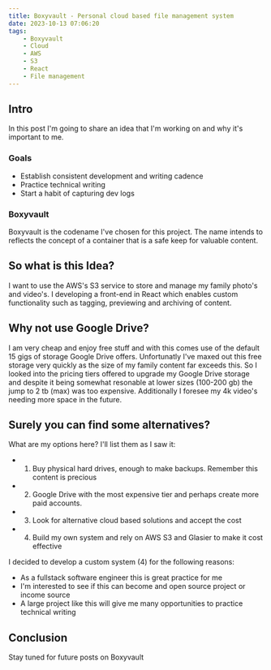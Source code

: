 ```yaml
---
title: Boxyvault - Personal cloud based file management system
date: 2023-10-13 07:06:20
tags:
    - Boxyvault
    - Cloud
    - AWS
    - S3
    - React
    - File management
---
```


## Intro

In this post I'm going to share an idea that I'm working on and why it's important to me.

### Goals

- Establish consistent development and writing cadence
- Practice technical writing
- Start a habit of capturing dev logs

### Boxyvault

Boxyvault is the codename I've chosen for this project.
The name intends to reflects the concept of a container that is a safe keep for valuable content.

## So what is this Idea?

I want to use the AWS's S3 service to store and manage my family photo's and video's. I developing a front-end in React which enables custom functionality such as tagging, previewing and archiving of content.

## Why not use Google Drive?

I am very cheap and enjoy free stuff and with this comes use of the default 15 gigs of storage Google Drive offers. Unfortunatly I've maxed out this free storage very quickly as the size of my family content far exceeds this.
So I looked into the pricing tiers offered to upgrade my Google Drive storage and despite it being somewhat resonable at lower sizes (100-200 gb) the jump to 2 tb (max) was too expensive. Additionally I foresee my 4k video's needing more space in the future.

## Surely you can find some alternatives?

What are my options here? I'll list them as I saw it:

- 1. Buy physical hard drives, enough to make backups. Remember this content is precious
- 2. Google Drive with the most expensive tier and perhaps create more paid accounts.
- 3. Look for alternative cloud based solutions and accept the cost
- 4. Build my own system and rely on AWS S3 and Glasier to make it cost effective

I decided to develop a custom system (4) for the following reasons:

- As a fullstack software engineer this is great practice for me
- I'm interested to see if this can become and open source project or income source
- A large project like this will give me many opportunities to practice technical writing

## Conclusion

Stay tuned for future posts on Boxyvault
